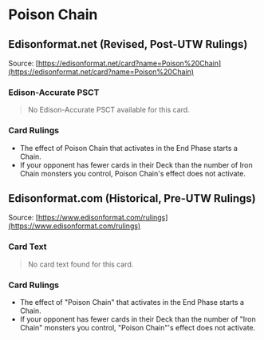 # Poison Chain

## Edisonformat.net (Revised, Post-UTW Rulings)

Source: [https://edisonformat.net/card?name=Poison%20Chain](https://edisonformat.net/card?name=Poison%20Chain)

### Edison-Accurate PSCT

> No Edison-Accurate PSCT available for this card.

### Card Rulings

*   The effect of Poison Chain that activates in the End Phase starts a Chain.
*   If your opponent has fewer cards in their Deck than the number of Iron Chain monsters you control, Poison Chain's effect does not activate.


## Edisonformat.com (Historical, Pre-UTW Rulings)

Source: [https://www.edisonformat.com/rulings](https://www.edisonformat.com/rulings)

### Card Text

> No card text found for this card.

### Card Rulings

*   The effect of "Poison Chain" that activates in the End Phase starts a Chain.
*   If your opponent has fewer cards in their Deck than the number of "Iron Chain" monsters you control, "Poison Chain"'s effect does not activate.


